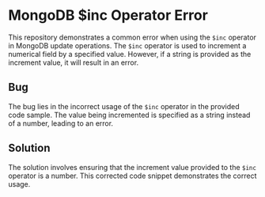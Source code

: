 # MongoDB $inc Operator Error
This repository demonstrates a common error when using the `$inc` operator in MongoDB update operations.  The `$inc` operator is used to increment a numerical field by a specified value.  However, if a string is provided as the increment value, it will result in an error.

## Bug
The bug lies in the incorrect usage of the `$inc` operator in the provided code sample.  The value being incremented is specified as a string instead of a number, leading to an error.

## Solution
The solution involves ensuring that the increment value provided to the `$inc` operator is a number. This corrected code snippet demonstrates the correct usage.
